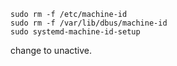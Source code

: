 ```
sudo rm -f /etc/machine-id
sudo rm -f /var/lib/dbus/machine-id
sudo systemd-machine-id-setup
```
change to unactive.
